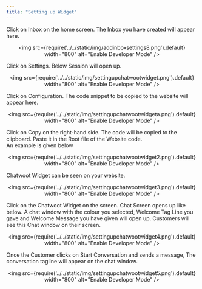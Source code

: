 ```yaml
---
title: "Setting up Widget"
---
```


Click on Inbox on the home screen. The Inbox you have created will appear here.

<div align="center">

<img src={require('../../static/img/addinboxsettings8.png').default} width="800" alt="Enable Developer Mode" />

</div>  

Click on Settings. Below Session will open up.

<div align="center">

<img src={require('../../static/img/settingupchatwootwidget.png').default} width="800" alt="Enable Developer Mode" />
 
</div> 
Click on Configuration. The code snippet to be copied to the website will appear here.

<div align="center">

<img src={require('../../static/img/settingupchatwootwidgeta.png').default} width="800" alt="Enable Developer Mode" />
 
</div> 

 
Click on Copy on the right-hand side. The code will be copied to the clipboard. Paste it in the Root file of the Website code.  
An example is given below

<div align="center">

<img src={require('../../static/img/settingupchatwootwidget2.png').default} width="800" alt="Enable Developer Mode" />

</div>  

Chatwoot Widget can be seen on your website.
 
<div align="center">
 
<img src={require('../../static/img/settingupchatwootwidget3.png').default} width="800" alt="Enable Developer Mode" />
 
</div> 
 
 Click on the Chatwoot Widget on the screen. Chat Screen opens up like below. A chat window with the colour you selected,
Welcome Tag Line you gave and Welcome Message you have given will open up. Customers will see this Chat window on their screen.
 <div align="center">
 
<img src={require('../../static/img/settingupchatwootwidget4.png').default} width="800" alt="Enable Developer Mode" />
 
</div>  

Once the Customer clicks on Start Conversation and sends a message, The conversation tagline will appear on the chat window.

 <div align="center">
 
<img src={require('../../static/img/settingupchatwootwidget5.png').default} width="800" alt="Enable Developer Mode" />
 
</div>  



